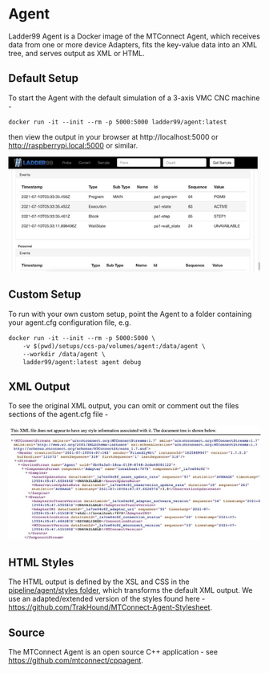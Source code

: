 # Agent

Ladder99 Agent is a Docker image of the MTConnect Agent, which receives data from one or more device Adapters, fits the key-value data into an XML tree, and serves output as XML or HTML.

## Default Setup

To start the Agent with the default simulation of a 3-axis VMC CNC machine -

    docker run -it --init --rm -p 5000:5000 ladder99/agent:latest

then view the output in your browser at http://localhost:5000 or http://raspberrypi.local:5000 or similar.

![agent](_images/agent-html.jpg)

## Custom Setup

To run with your own custom setup, point the Agent to a folder containing your agent.cfg configuration file, e.g.

    docker run -it --init --rm -p 5000:5000 \
        -v $(pwd)/setups/ccs-pa/volumes/agent:/data/agent \
        --workdir /data/agent \
        ladder99/agent:latest agent debug

## XML Output

To see the original XML output, you can omit or comment out the files sections of the agent.cfg file -

![agent-xml](_images/agent-xml.jpg)

## HTML Styles

The HTML output is defined by the XSL and CSS in the [pipeline/agent/styles folder](https://github.com/Ladder99/ladder99/tree/main/pipeline/agent/styles), which transforms the default XML output. We use an adapted/extended version of the styles found here - https://github.com/TrakHound/MTConnect-Agent-Stylesheet.

## Source

The MTConnect Agent is an open source C++ application - see https://github.com/mtconnect/cppagent.
